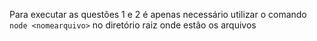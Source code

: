 Para executar as questões 1 e 2 é apenas necessário utilizar o comando `node <nomearquivo>` no diretório raiz onde estão os arquivos
